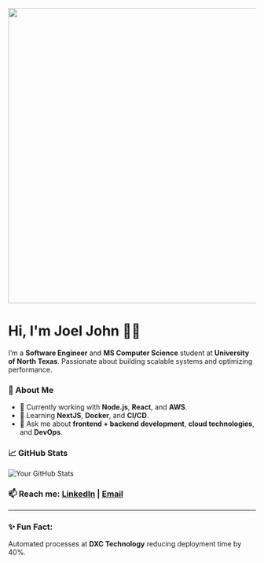 <div align="center">
  <img src="https://media3.giphy.com/media/v1.Y2lkPTc5MGI3NjExMmRmc2d3NDM4NTJzemFvOHF4a211Z3RrdXQ5YnNtOWl5emJzdmN1cSZlcD12MV9pbnRlcm5hbF9naWZfYnlfaWQmY3Q9Zw/3o6Zt3NND1TdnIAfSM/giphy.gif" width="600"/>
</div>

# Hi, I'm Joel John 👨‍💻

I’m a **Software Engineer** and **MS Computer Science** student at **University of North Texas**. Passionate about building scalable systems and optimizing performance.


### 🚀 About Me
- 🔭 Currently working with **Node.js**, **React**, and **AWS**.
- 🌱 Learning **NextJS**, **Docker**, and **CI/CD**.
- 💬 Ask me about **frontend + backend development**, **cloud technologies**, and **DevOps**.

### 📈 GitHub Stats
![Your GitHub Stats](https://github-readme-stats.vercel.app/api?username=joeljohn159&show_icons=true&hide_title=true&hide=prs&count_private=true)

### 📫 Reach me: [LinkedIn](https://linkedin.com/in/joeljohn) | [Email](mailto:joeljohn7619@gmail.com)

---

### ✨ Fun Fact:  
Automated processes at **DXC Technology** reducing deployment time by 40%.

